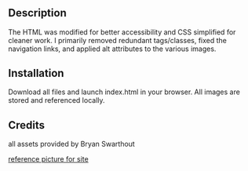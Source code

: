 # <Homepage-Refactoring>
## Description
The HTML was modified for better accessibility and CSS simplified for cleaner work.
I primarily removed redundant tags/classes, fixed the navigation links, and applied alt attributes to 
the various images. 

## Installation
Download all files and launch index.html in your browser. All images are stored and referenced locally. 

## Credits

all assets provided by Bryan Swarthout 


    
[reference picture for site](assets/images/screenshot.png)